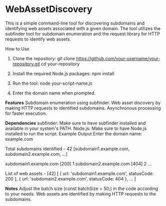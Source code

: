 # WebAssetDiscovery
This is a simple command-line tool for discovering subdomains and identifying web assets associated with a given domain. The tool utilizes the subfinder tool for subdomain enumeration and the request library for HTTP requests to identify web assets.

How to Use
1. Clone the repository:
   git clone https://github.com/your-username/your-repository.git
   cd your-repository

3. Install the required Node.js packages:
   npm install
   
5. Run the tool:
   node your-script-name.js

7. Enter the domain name when prompted.


**Features**
Subdomain enumeration using subfinder.
Web asset discovery by making HTTP requests to identified subdomains.
Asynchronous processing for faster execution.

**Dependencies**
subfinder: Make sure to have subfinder installed and available in your system's PATH.
Node.js: Make sure to have Node.js installed to run the script.
Example Output
Enter the domain name: example.com

Total subdomains identified - 42
 [subdomain1.example.com, subdomain2.example.com, ...]

subdomain1.example.com [200]    1
subdomain2.example.com [404]    2
...

List of web assets - [42]
 [
   { url: 'subdomain1.example.com', statusCode: 200 },
   { url: 'subdomain2.example.com', statusCode: 404 },
   ...
 ]


**Notes**
Adjust the batch size (const batchSize = 50;) in the code according to your needs.
Web assets are identified by making HTTP requests to the subdomains.

